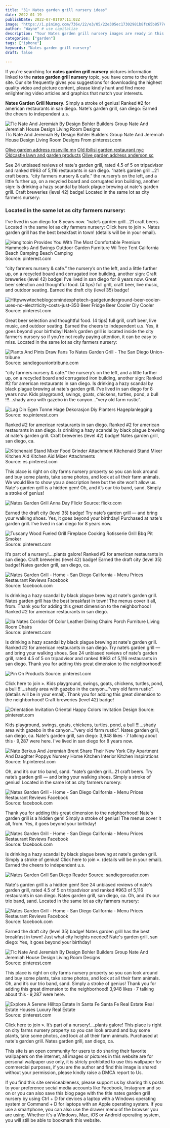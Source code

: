 ```yaml
---
title: "31+ Nates garden grill nursery ideas"
date: 2022-01-19
publishDate: 2022-07-01T07:11:02Z
image: "https://i.pinimg.com/736x/22/e3/05/22e305ec17302981b8fc65b8577ed6b1.jpg"
author: "Wayne" # use capitalize
description: "Your Nates garden grill nursery images are ready in this website. Nates garden grill nursery are a topic that is being searched for and liked by netizens now. You can Find and Download the Nates garden grill nursery files here. Get all free photos."
categories: ["garden"]
tags: ["iphone"]
keywords: "Nates garden grill nursery"
draft: false

---
```


If you're searching for **nates garden grill nursery** pictures information linked to the **nates garden grill nursery** topic, you have come to the right  site.  Our site frequently  gives you  suggestions  for downloading  the highest  quality video and picture  content, please kindly hunt and find more enlightening video articles and graphics  that match your interests.

**Nates Garden Grill Nursery**. Simply a stroke of genius! Ranked #2 for american restaurants in san diego. Nate&#039;s garden grill, san diego: Earned the cheers to independent u.s.

![Tlc Nate And Jeremiah By Design Bohler Builders Group Nate And Jeremiah House Design Living Room Designs](https://i.pinimg.com/originals/fe/65/eb/fe65eb938aa49224e1138ba264dafcf9.jpg "Tlc Nate And Jeremiah By Design Bohler Builders Group Nate And Jeremiah House Design Living Room Designs")
Tlc Nate And Jeremiah By Design Bohler Builders Group Nate And Jeremiah House Design Living Room Designs From pinterest.com

[Olive garden address roseville mn](/olive-garden-address-roseville-mn/)
[Old tbilisi garden restaurant nyc](/old-tbilisi-garden-restaurant-nyc/)
[Oldcastle lawn and garden products](/oldcastle-lawn-and-garden-products/)
[Olive garden address anderson sc](/olive-garden-address-anderson-sc/)

See 24 unbiased reviews of nate&#039;s garden grill, rated 4.5 of 5 on tripadvisor and ranked #963 of 5,116 restaurants in san diego. “nate’s garden grill…21 craft beers. “city farmers nursery &amp; cafe.” the nursery’s on the left, and a little further up, on a recycled board and corrugated iron building, another sign: Is drinking a hazy scandal by black plague brewing at nate&#039;s garden grill. Craft breweries (level 42) badge! Located in the same lot as city farmers nursery:

### Located in the same lot as city farmers nursery:

I&#039;ve lived in san diego for 8 years now. “nate’s garden grill…21 craft beers. Located in the same lot as city farmers nursery: Click here to join ». Nates garden grill has the best breakfast in town! (details will be in your email).


![Hangitcoin Provides You With The Most Comfortable Premium Hammocks And Swings Outdoor Garden Furniture Wi Tree Tent California Beach Camping Beach Camping](https://i.pinimg.com/originals/1b/86/73/1b8673ab01e2e2889bb4c6272b60dd09.jpg "Hangitcoin Provides You With The Most Comfortable Premium Hammocks And Swings Outdoor Garden Furniture Wi Tree Tent California Beach Camping Beach Camping")
Source: pinterest.com

“city farmers nursery &amp; cafe.” the nursery’s on the left, and a little further up, on a recycled board and corrugated iron building, another sign: Craft breweries (level 42) badge! I&#039;ve lived in san diego for 8 years now. Great beer selection and thoughtful food. (4 tips) full grill, craft beer, live music, and outdoor seating. Earned the draft city (level 35) badge!

![Httpwwwtecheblogcomindexphptech-gadgetunderground-beer-cooler-uses-no-electrticity-costs-just-350 Beer Fridge Beer Cooler Diy Cooler](https://i.pinimg.com/originals/db/4b/53/db4b538f8ccd3da5fe46ded691b2dc29.jpg "Httpwwwtecheblogcomindexphptech-gadgetunderground-beer-cooler-uses-no-electrticity-costs-just-350 Beer Fridge Beer Cooler Diy Cooler")
Source: pinterest.com

Great beer selection and thoughtful food. (4 tips) full grill, craft beer, live music, and outdoor seating. Earned the cheers to independent u.s. Yes, it goes beyond your birthday! Nate’s garden grill is located inside the city farmer’s nursery so if you’re not really paying attention, it can be easy to miss. Located in the same lot as city farmers nursery:

![Plants And Pints Draw Fans To Nates Garden Grill - The San Diego Union-tribune](https://ca-times.brightspotcdn.com/dims4/default/e834438/2147483647/strip/true/crop/2048x1365+0+0/resize/840x560!/quality/90/?url=https%3A%2F%2Fcalifornia-times-brightspot.s3.amazonaws.com%2Fcf%2F2f%2F0b8e4d06e27a27f8ad5d828ee6c2%2Fsdut-for-fans-of-craft-beer-nates-20160905 "Plants And Pints Draw Fans To Nates Garden Grill - The San Diego Union-tribune")
Source: sandiegouniontribune.com

“city farmers nursery &amp; cafe.” the nursery’s on the left, and a little further up, on a recycled board and corrugated iron building, another sign: Ranked #2 for american restaurants in san diego. Is drinking a hazy scandal by black plague brewing at nate&#039;s garden grill. I&#039;ve lived in san diego for 8 years now. Kids playground, swings, goats, chickens, turtles, pond, a bull !!!…shady area with gazebo in the canyon…”very old farm rustic”.

![Lag Din Egen Tonne Hage Dekorasjon Diy Planters Hageplanlegging](https://i.pinimg.com/600x315/4d/6e/c3/4d6ec3689d6acdba414e2893b02ce663.jpg "Lag Din Egen Tonne Hage Dekorasjon Diy Planters Hageplanlegging")
Source: no.pinterest.com

Ranked #2 for american restaurants in san diego. Ranked #2 for american restaurants in san diego. Is drinking a hazy scandal by black plague brewing at nate&#039;s garden grill. Craft breweries (level 42) badge! Nates garden grill, san diego, ca.

![Kitchenaid Stand Mixer Food Grinder Attachment Kitchenaid Stand Mixer Kitchen Aid Kitchen Aid Mixer Attachments](https://i.pinimg.com/474x/9f/6b/66/9f6b668c8e8d46a77b1471db057e6bd7--kitchen-grill-small-kitchen-appliances.jpg "Kitchenaid Stand Mixer Food Grinder Attachment Kitchenaid Stand Mixer Kitchen Aid Kitchen Aid Mixer Attachments")
Source: es.pinterest.com

This place is right on city farms nursery property so you can look around and buy some plants, take some photos, and look at all their farm animals. We would like to show you a description here but the site won’t allow us. Nate&#039;s garden grill is a hidden gem! Oh, and it’s our trio band, sand. Simply a stroke of genius!

![Nates Garden Grill Anna Day Flickr](https://live.staticflickr.com/7474/15493448987_694ab8e5d5_b.jpg "Nates Garden Grill Anna Day Flickr")
Source: flickr.com

Earned the draft city (level 35) badge! Try nate’s garden grill — and bring your walking shoes. Yes, it goes beyond your birthday! Purchased at nate&#039;s garden grill. I&#039;ve lived in san diego for 8 years now.

![Tuscany Wood Fueled Grill Fireplace Cooking Rotisserie Grill Bbq Pit Smoker](https://i.pinimg.com/originals/9a/ad/32/9aad32a817c01725a50e7b07632f402b.jpg "Tuscany Wood Fueled Grill Fireplace Cooking Rotisserie Grill Bbq Pit Smoker")
Source: pinterest.com

It’s part of a nursery!….plants galore! Ranked #2 for american restaurants in san diego. Craft breweries (level 42) badge! Earned the draft city (level 35) badge! Nates garden grill, san diego, ca.

![Nates Garden Grill - Home - San Diego California - Menu Prices Restaurant Reviews Facebook](https://lookaside.fbsbx.com/lookaside/crawler/media/?media_id=2631969736815679 "Nates Garden Grill - Home - San Diego California - Menu Prices Restaurant Reviews Facebook")
Source: facebook.com

Is drinking a hazy scandal by black plague brewing at nate&#039;s garden grill. Nates garden grill has the best breakfast in town! The menus cover it all, from. Thank you for adding this great dimension to the neighborhood! Ranked #2 for american restaurants in san diego.

![Ila Nates Corridor Of Color Leather Dining Chairs Porch Furniture Living Room Chairs](https://i.pinimg.com/originals/b6/c8/bf/b6c8bf8a25035c194df6415062a3681a.jpg "Ila Nates Corridor Of Color Leather Dining Chairs Porch Furniture Living Room Chairs")
Source: pinterest.com

Is drinking a hazy scandal by black plague brewing at nate&#039;s garden grill. Ranked #2 for american restaurants in san diego. Try nate’s garden grill — and bring your walking shoes. See 24 unbiased reviews of nate&#039;s garden grill, rated 4.5 of 5 on tripadvisor and ranked #963 of 5,116 restaurants in san diego. Thank you for adding this great dimension to the neighborhood!

![Pin On Products](https://i.pinimg.com/originals/a6/91/35/a691358f724db0f78c21728d4c053df4.jpg "Pin On Products")
Source: pinterest.com

Click here to join ». Kids playground, swings, goats, chickens, turtles, pond, a bull !!!…shady area with gazebo in the canyon…”very old farm rustic”. (details will be in your email). Thank you for adding this great dimension to the neighborhood! Craft breweries (level 42) badge!

![Orientation Invitation Oriental Happy Colors Invitation Design](https://i.pinimg.com/600x315/f0/92/60/f09260126dccc9a8a636bb5c66fb2946.jpg "Orientation Invitation Oriental Happy Colors Invitation Design")
Source: pinterest.com

Kids playground, swings, goats, chickens, turtles, pond, a bull !!!…shady area with gazebo in the canyon…”very old farm rustic”. Nates garden grill, san diego, ca. Nate&#039;s garden grill, san diego: 3,948 likes · 7 talking about this · 9,287 were here. I&#039;ve lived in san diego for 8 years now.

![Nate Berkus And Jeremiah Brent Share Their New York City Apartment And Daughter Poppys Nursery Home Kitchen Interior Kitchen Inspirations](https://i.pinimg.com/originals/ca/dc/ec/cadcec9ed9b8466ebe9f3e45f286fcba.jpg "Nate Berkus And Jeremiah Brent Share Their New York City Apartment And Daughter Poppys Nursery Home Kitchen Interior Kitchen Inspirations")
Source: fr.pinterest.com

Oh, and it’s our trio band, sand. “nate’s garden grill…21 craft beers. Try nate’s garden grill — and bring your walking shoes. Simply a stroke of genius! Located in the same lot as city farmers nursery:

![Nates Garden Grill - Home - San Diego California - Menu Prices Restaurant Reviews Facebook](https://lookaside.fbsbx.com/lookaside/crawler/media/?media_id=571432892869384 "Nates Garden Grill - Home - San Diego California - Menu Prices Restaurant Reviews Facebook")
Source: facebook.com

Thank you for adding this great dimension to the neighborhood! Nate&#039;s garden grill is a hidden gem! Simply a stroke of genius! The menus cover it all, from. Yes, it goes beyond your birthday!

![Nates Garden Grill - Home - San Diego California - Menu Prices Restaurant Reviews Facebook](https://lookaside.fbsbx.com/lookaside/crawler/media/?media_id=2936123269733656 "Nates Garden Grill - Home - San Diego California - Menu Prices Restaurant Reviews Facebook")
Source: facebook.com

Is drinking a hazy scandal by black plague brewing at nate&#039;s garden grill. Simply a stroke of genius! Click here to join ». (details will be in your email). Earned the cheers to independent u.s.

![Nates Garden Grill San Diego Reader](https://media.sandiegoreader.com/img/places/nates_t800.jpg?90232451fbcadccc64a17de7521d859a8f88077d "Nates Garden Grill San Diego Reader")
Source: sandiegoreader.com

Nate&#039;s garden grill is a hidden gem! See 24 unbiased reviews of nate&#039;s garden grill, rated 4.5 of 5 on tripadvisor and ranked #963 of 5,116 restaurants in san diego. Nates garden grill, san diego, ca. Oh, and it’s our trio band, sand. Located in the same lot as city farmers nursery:

![Nates Garden Grill - Home - San Diego California - Menu Prices Restaurant Reviews Facebook](https://lookaside.fbsbx.com/lookaside/crawler/media/?media_id=2657545624258090 "Nates Garden Grill - Home - San Diego California - Menu Prices Restaurant Reviews Facebook")
Source: facebook.com

Earned the draft city (level 35) badge! Nates garden grill has the best breakfast in town! Just what city heights needed! Nate&#039;s garden grill, san diego: Yes, it goes beyond your birthday!

![Tlc Nate And Jeremiah By Design Bohler Builders Group Nate And Jeremiah House Design Living Room Designs](https://i.pinimg.com/originals/fe/65/eb/fe65eb938aa49224e1138ba264dafcf9.jpg "Tlc Nate And Jeremiah By Design Bohler Builders Group Nate And Jeremiah House Design Living Room Designs")
Source: pinterest.com

This place is right on city farms nursery property so you can look around and buy some plants, take some photos, and look at all their farm animals. Oh, and it’s our trio band, sand. Simply a stroke of genius! Thank you for adding this great dimension to the neighborhood! 3,948 likes · 7 talking about this · 9,287 were here.

![Explore A Serene Hilltop Estate In Santa Fe Santa Fe Real Estate Real Estate Houses Luxury Real Estate](https://i.pinimg.com/736x/22/e3/05/22e305ec17302981b8fc65b8577ed6b1.jpg "Explore A Serene Hilltop Estate In Santa Fe Santa Fe Real Estate Real Estate Houses Luxury Real Estate")
Source: pinterest.com

Click here to join ». It’s part of a nursery!….plants galore! This place is right on city farms nursery property so you can look around and buy some plants, take some photos, and look at all their farm animals. Purchased at nate&#039;s garden grill. Nates garden grill, san diego, ca.

This site is an open community for users to do sharing their favorite wallpapers on the internet, all images or pictures in this website are for personal wallpaper use only, it is stricly prohibited to use this wallpaper for commercial purposes, if you are the author and find this image is shared without your permission, please kindly raise a DMCA report to Us.

If you find this site serviceableness, please support us by sharing this posts to your preference social media accounts like Facebook, Instagram and so on or you can also save this blog page with the title nates garden grill nursery by using Ctrl + D for devices a laptop with a Windows operating system or Command + D for laptops with an Apple operating system. If you use a smartphone, you can also use the drawer menu of the browser you are using. Whether it's a Windows, Mac, iOS or Android operating system, you will still be able to bookmark this website.
